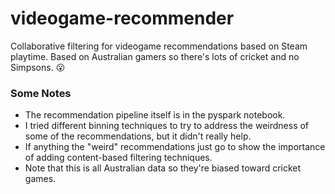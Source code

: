 # videogame-recommender

Collaborative filtering for videogame recommendations based on Steam playtime. Based on Australian gamers so there's lots of cricket and no Simpsons. 😮

### Some Notes
- The recommendation pipeline itself is in the pyspark notebook.
- I tried different binning techniques to try to address the weirdness of some of the recommendations, but it didn't really help.
- If anything the "weird" recommendations just go to show the importance of adding content-based filtering techniques.
- Note that this is all Australian data so they're biased toward cricket games.
